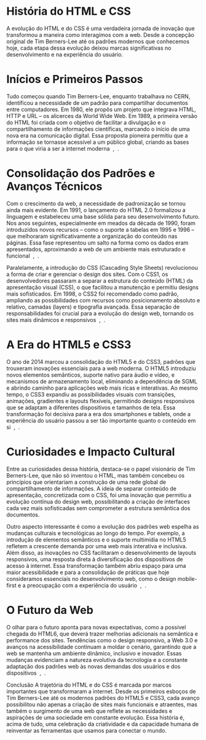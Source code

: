# História do HTML e CSS

A evolução do HTML e do CSS é uma verdadeira jornada de inovação que transformou a maneira como interagimos com a web. Desde a concepção original de Tim Berners-Lee até os padrões modernos que conhecemos hoje, cada etapa dessa evolução deixou marcas significativas no desenvolvimento e na experiência do usuário.

# Inícios e Primeiros Passos

Tudo começou quando Tim Berners-Lee, enquanto trabalhava no CERN, identificou a necessidade de um padrão para compartilhar documentos entre computadores. Em 1980, ele propôs um projeto que integrava HTML, HTTP e URL – os alicerces da World Wide Web. Em 1989, a primeira versão do HTML foi criada com o objetivo de facilitar a divulgação e o compartilhamento de informações científicas, marcando o início de uma nova era na comunicação digital. Essa proposta pioneira permitiu que a informação se tornasse acessível a um público global, criando as bases para o que viria a ser a internet moderna ​
, ​
.

# Consolidação dos Padrões e Avanços Técnicos

Com o crescimento da web, a necessidade de padronização se tornou ainda mais evidente. Em 1991, o lançamento do HTML 2.0 formalizou a linguagem e estabeleceu uma base sólida para seu desenvolvimento futuro. Nos anos seguintes, especialmente em meados da década de 1990, foram introduzidos novos recursos – como o suporte a tabelas em 1995 e 1996 – que melhoraram significativamente a organização do conteúdo nas páginas. Essa fase representou um salto na forma como os dados eram apresentados, aproximando a web de um ambiente mais estruturado e funcional ​
, ​
.

Paralelamente, a introdução do CSS (Cascading Style Sheets) revolucionou a forma de criar e gerenciar o design dos sites. Com o CSS1, os desenvolvedores passaram a separar a estrutura do conteúdo (HTML) da apresentação visual (CSS), o que facilitou a manutenção e permitiu designs mais sofisticados. Em 1998, o CSS2 foi recomendado como padrão, ampliando as possibilidades com recursos como posicionamento absoluto e relativo, camadas (layers) e tipografia avançada. Essa separação de responsabilidades foi crucial para a evolução do design web, tornando os sites mais dinâmicos e responsivos ​
, ​
.

# A Era do HTML5 e CSS3

O ano de 2014 marcou a consolidação do HTML5 e do CSS3, padrões que trouxeram inovações essenciais para a web moderna. O HTML5 introduziu novos elementos semânticos, suporte nativo para áudio e vídeo, e mecanismos de armazenamento local, eliminando a dependência de SGML e abrindo caminho para aplicações web mais ricas e interativas. Ao mesmo tempo, o CSS3 expandiu as possibilidades visuais com transições, animações, gradientes e layouts flexíveis, permitindo designs responsivos que se adaptam a diferentes dispositivos e tamanhos de tela. Essa transformação foi decisiva para a era dos smartphones e tablets, onde a experiência do usuário passou a ser tão importante quanto o conteúdo em si ​
, ​
.

# Curiosidades e Impacto Cultural

Entre as curiosidades dessa história, destaca-se o papel visionário de Tim Berners-Lee, que não só inventou o HTML, mas também concebeu os princípios que orientariam a construção de uma rede global de compartilhamento de informações. A ideia de separar conteúdo de apresentação, concretizada com o CSS, foi uma inovação que permitiu a evolução contínua do design web, possibilitando a criação de interfaces cada vez mais sofisticadas sem comprometer a estrutura semântica dos documentos.

Outro aspecto interessante é como a evolução dos padrões web espelha as mudanças culturais e tecnológicas ao longo do tempo. Por exemplo, a introdução de elementos semânticos e o suporte multimídia no HTML5 refletem a crescente demanda por uma web mais interativa e inclusiva. Além disso, as inovações no CSS facilitaram o desenvolvimento de layouts responsivos, uma resposta direta à diversificação dos dispositivos de acesso à internet. Essa transformação também abriu espaço para uma maior acessibilidade e para a consolidação de práticas que hoje consideramos essenciais no desenvolvimento web, como o design mobile-first e a preocupação com a experiência do usuário ​
, ​
.

# O Futuro da Web

O olhar para o futuro aponta para novas expectativas, como a possível chegada do HTML6, que deverá trazer melhorias adicionais na semântica e performance dos sites. Tendências como o design responsivo, a Web 3.0 e avanços na acessibilidade continuam a moldar o cenário, garantindo que a web se mantenha um ambiente dinâmico, inclusivo e inovador. Essas mudanças evidenciam a natureza evolutiva da tecnologia e a constante adaptação dos padrões web às novas demandas dos usuários e dos dispositivos ​
, ​
.

Conclusão
A trajetória do HTML e do CSS é marcada por marcos importantes que transformaram a internet. Desde os primeiros esboços de Tim Berners-Lee até os modernos padrões do HTML5 e CSS3, cada avanço possibilitou não apenas a criação de sites mais funcionais e atraentes, mas também o surgimento de uma web que reflete as necessidades e aspirações de uma sociedade em constante evolução. Essa história é, acima de tudo, uma celebração da criatividade e da capacidade humana de reinventar as ferramentas que usamos para conectar o mundo.

